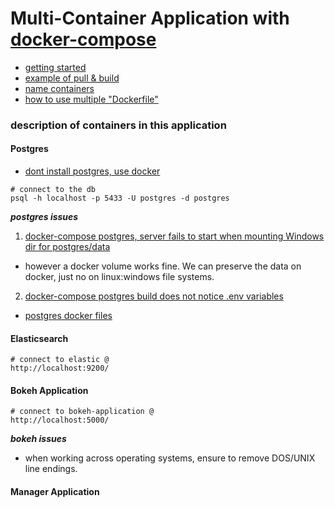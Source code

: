 # Multi-Container Application with [docker-compose](https://docs.docker.com/compose/)

 - [getting started](https://docs.docker.com/compose/gettingstarted/)
 - [example of pull & build ](https://docs.docker.com/compose/reference/pull/)
 - [name containers](https://stackoverflow.com/a/35662191/4538066)
 - [how to use multiple "Dockerfile"](https://nickjanetakis.com/blog/docker-tip-10-project-structure-with-multiple-dockerfiles-and-docker-compose)

### description of containers in this application

#### Postgres
  - [dont install postgres, use docker](https://hackernoon.com/dont-install-postgres-docker-pull-postgres-bee20e200198)
  
```
# connect to the db 
psql -h localhost -p 5433 -U postgres -d postgres
```

***postgres issues***
 1. [docker-compose postgres, server fails to start when mounting Windows dir for postgres/data](https://forums.docker.com/t/data-directory-var-lib-postgresql-data-pgdata-has-wrong-ownership/17963/24)
  - however a docker volume works fine. We can preserve the data on docker, just no on linux:windows file systems.
 2. [docker-compose postgres build does not notice .env variables](https://github.com/docker-library/postgres/issues/537)
  - [postgres docker files](https://github.com/docker-library/postgres/blob/cad3d8b1f7ee31f3592c2911e014e81b9b2a1c8d/10/alpine/Dockerfile)

#### Elasticsearch

```
# connect to elastic @
http://localhost:9200/
```

#### Bokeh Application

```
# connect to bokeh-application @
http://localhost:5000/
```

***bokeh issues***
 - when working across operating systems, ensure to remove DOS/UNIX line endings.
 
#### Manager Application